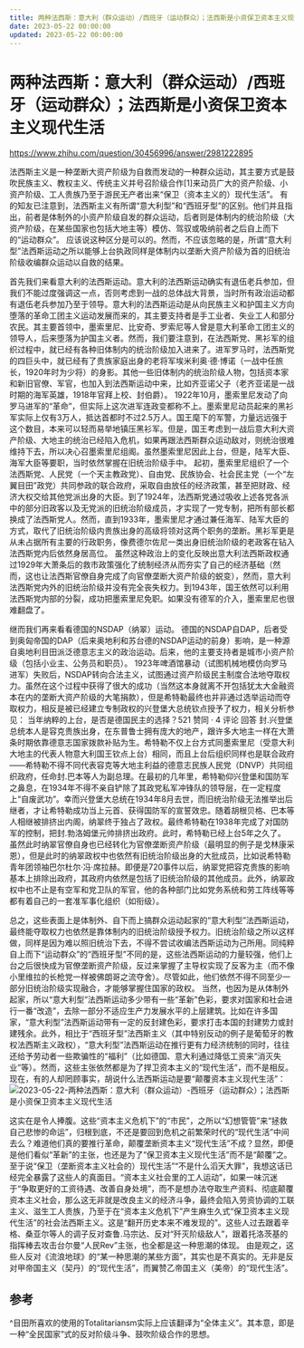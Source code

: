 ```yaml
---
title: 两种法西斯：意大利（群众运动）/西班牙（运动群众）；法西斯是小资保卫资本主义现代生活
date: 2023-05-22 00:00:00
updated: 2023-05-22 00:00:00
---
```


# 两种法西斯：意大利（群众运动）/西班牙（运动群众）；法西斯是小资保卫资本主义现代生活

https://www.zhihu.com/question/30456996/answer/2981222895

法西斯主义是一种垄断大资产阶级为自救而发动的一种群众运动，其主要方式是鼓吹民族主义、教权主义、传统主义并号召阶级合作[1]来动员广大的资产阶级、小资产阶级、工人贵族乃至于游民无产者出来“保卫（资本主义的）现代生活”。
有的知友已注意到，法西斯主义有所谓“意大利型”和“西班牙型”的区别。他们并且指出，前者是体制外的小资产阶级自发的群众运动，后者则是体制内的统治阶级（大资产阶级，在某些国家也包括大地主等）模仿、驾驭或吸纳前者之后自上而下的“运动群众”。
应该说这种区分是可以的。然而，不应该忽略的是，所谓“意大利型”法西斯运动之所以能够上台执政同样是体制内以垄断大资产阶级为首的旧统治阶级收编群众运动以自救的结果。

首先我们来看意大利的法西斯运动。意大利的法西斯运动确实有退伍老兵参加，但我们不能过度强调这一点，否则考虑到一战的总体战大背景，当时所有政治运动都有退伍老兵参加乃至于领导。意大利的法西斯运动是从向民族主义和护国主义方向堕落的革命工团主义运动发展而来的，其主要支持者是手工业者、失业工人和部分农民。其主要首领中，墨索里尼、比安奇、罗索尼等人曾是意大利革命工团主义的领导人，后来堕落为护国主义者。然而，我们要注意到，在法西斯党、黑衫军的组织过程中，就已经有各种旧体制内的统治阶级加入进来了。进军罗马时，法西斯党的四巨头中，就已经有了贵族家庭出身的老将军埃米利奥·德·博诺（一战中任旅长，1920年时为少将）的身影。其他一些旧体制内的统治阶级人物，包括资本家和新旧官僚、军官，也加入到法西斯运动中来，比如齐亚诺父子（老齐亚诺是一战时期的海军英雄，1918年官拜上校、封伯爵）。
1922年10月，墨索里尼发动了向罗马进军的“革命”，但实际上这次进军连政变都称不上。墨索里尼动员起来的黑衫军实际上仅有3万人，抵达首都时不过2.5万人。国王麾下的军警，力量远远强于这个数目，本来可以轻而易举地镇压黑衫军。但是，国王考虑到一战后意大利大资产阶级、大地主的统治已经陷入危机，如果再跟法西斯群众运动敌对，则统治很难维持下去，所以决心召墨索里尼组阁。虽然墨索里尼因此上台，但是，陆军大臣、海军大臣等要职，当时依然掌握在旧统治阶级手中。
起初，墨索里尼组织了一个法西斯党、人民党（一个天主教政党）、自由党、民族协会、社会民主党（一个“左翼目田”政党）共同参政的联合政府，采取自由放任的经济政策，甚至把财政、经济大权交给其他党派出身的大臣。到了1924年，法西斯党通过吸收上述各党各派中的部分旧政客以及无党派的旧统治阶级成员，才实现了一党专制，把所有部长都换成了法西斯党人。然而，直到1933年，墨索里尼才通过兼任海军、陆军大臣的方式，取代了旧统治阶级内贵族出身的高级将领对这两个职务的垄断。黑衫军更是从未占据所有主要的行政职务，像费德尔佐尼一类出身旧统治阶级的老政客在钻入法西斯党内后依然身居高位。
虽然这种政治上的变化反映出意大利法西斯政权通过1929年大萧条后的救市政策强化了统制经济从而夯实了自己的经济基础（然而，这也让法西斯官僚自身完成了向官僚垄断大资产阶级的蜕变），然而，意大利法西斯党内外的旧统治阶级并没有完全丧失权力。到1943年，国王依然可以利用法西斯党内部的分裂，成功把墨索里尼免职。如果没有德军的介入，墨索里尼也很难翻盘了。

继而我们再来看看德国的NSDAP（纳翠）运动。
德国的NSDAP自DAP，后者受到奥匈帝国的DAP（后来奥地利和苏台德的NSDAP运动的前身）影响，是一种源自奥地利目田派泛德意志主义的政治运动。后来，他的主要支持者是城市小资产阶级（包括小业主、公务员和职员）。
1923年啤酒馆暴动（试图机械地模仿向罗马进军）失败后，NSDAP转向合法主义，试图通过资产阶级民主制度合法地夺取权力。虽然在这个过程中获得了很大的成功（当然这本身就离不开包括犹太大金融资本在内的垄断大资产阶级的大笔捐款），但是希特勒最终也并非通过选举运动而夺取权力，相反是被已经建立专制政权的兴登堡大总统钦点授予了权力，相关分析参见：
当年纳粹的上台，是否是德国民主的选择？521 赞同 · 4 评论 回答
封.兴登堡总统本人是容克贵族出身，在东普鲁士拥有庞大的地产，跟许多大地主一样在大萧条时期依靠德意志国家拨款补贴为生。希特勒不仅上台方式同墨索里尼（受意大利大地主的代表人物意大利国王钦点上台）相同，而且上台后组织同样也是联合政府——希特勒不得不同代表容克等大地主利益的德意志民族人民党（DNVP）共同组织政府，任命封.巴本等人为副总理。在最初的几年里，希特勒仰兴登堡和国防军之鼻息，在1934年不得不亲自铲除了其政党私军冲锋队的领导层，在一定程度上“自废武功”。幸而兴登堡大总统在1934年8月去世，而旧统治阶级无法推举出后继者，才让希特勒成功当上元首、获得国防军的宣誓效忠。随着胡根贝格、巴本等人相继被排挤出内阁，纳翠终于独占了政权。最终希特勒在1938年完成了对国防军的控制，把封.勃洛姆堡元帅排挤出政府。此时，希特勒已经上台5年之久了。
虽然此时纳翠官僚自身也已经转化为官僚垄断资产阶级（最明显的例子是戈林康采恩），但是此时的纳翠政权中也依然有旧统治阶级出身的大批成员，比如说希特勒青年团领袖巴尔杜尔·冯·席拉赫。即便是720事件以后，纳翠党把容克贵族的影响基本上排除出政府，其政府内依然是包括了旧统治阶级的其他成员。此外，纳翠政权中也不止是有空军和党卫队的军官，他的各种部门比如党务系统和劳工阵线等等都有着自己的一套准军事化组织（如衔级）。

总之，这些表面上是体制外、自下而上搞群众运动起家的“意大利型”法西斯运动，最终能夺取权力也依然是靠体制内的旧统治阶级授予权力。旧统治阶级之所以这样做，同样是因为难以照旧统治下去，不得不尝试收编法西斯运动为己所用。同纯粹自上而下“运动群众”的“西班牙型”不同的是，这些法西斯运动的力量较强，他们上台之后很快成为官僚垄断资产阶级，反过来掌握了主导权实现了反客为主（而不像小里维拉的长枪党一样被佛朗哥之流夺舍）。尽管如此，他们依然不得不同至少一部分旧统治阶级实现融合，才能够掌握住国家的政权。
当然，也因为是从体制外起家，所以“意大利型”法西斯运动多少带有一些“革新”色彩，要求对国家和社会进行一番“改造”，去除一部分不适应生产力发展水平的上层建筑。比如在许多国家，“意大利型”法西斯运动带有一定的反封建色彩，要求打击本国的封建势力或封建残余。此外，相比于“西班牙型”法西斯主义（其中特别反动的例子是葡萄牙的教权法西斯主义政权），“意大利型”法西斯运动在推行更有力经济统制的同时，往往还给予劳动者一些欺骗性的“福利”（比如德国、意大利通过降低工资来“消灭失业”等）。然而，这些主张依然都是为了捍卫资本主义的“现代生活”，而不是相反。
现在，有的人却罔顾事实，胡说什么法西斯运动是要“颠覆资本主义现代生活”：
![2023-05-22-两种法西斯：意大利（群众运动）-西班牙（运动群众）；法西斯是小资保卫资本主义现代生活](assets/2023-05-22-两种法西斯：意大利（群众运动）-西班牙（运动群众）；法西斯是小资保卫资本主义现代生活.png)

这实在是令人捧腹。这些“资本主义危机下”的“市民”，之所以“幻想管管”来“拯救自己悲惨的命运”，归根到底，不还是要回到危机之前繁荣时代的“现代生活”中间去么？难道他们真的要推行革命，颠覆垄断资本主义“现代生活”不成？显然，即便是他们看似“革新”的主张，也还是为了“保卫资本主义现代生活”而不是“颠覆”之。
至于说“保卫（垄断资本主义社会的）现代生活”“不是什么滔天大罪”，我想这话已经完全暴露了这些人的真面目。“资本主义社会里的工人运动”，如果一味沉迷于“争取更好的工资待遇、改善自身处境”，而不是想办法夺取生产资料、彻底颠覆资本主义社会，那么这无非就是改良主义的经济斗争，最终会陷入劳资协调的工联主义、滋生工人贵族，乃至于在“资本主义危机下”产生麻生久式“保卫资本主义现代生活”的社会法西斯主义。这是“翻开历史本来不难发现的”。这些人过去跟着辛格、桑亚尔等人的调子反对查鲁.马宗达、反对“歼灭阶级敌人”，跟着托洛茨基的指挥棒去攻击台尔曼“人民Rev”主张，也全都是这一种思潮的体现。
由是观之，这些人反对《流浪地球》的“某一种思潮的某些方面”，其实也是不真实的。无非是反对甲帝国主义（契丹）的“现代生活”，而翼赞乙帝国主义（美帝）的“现代生活”。

## 参考
^目田所喜欢的使用的Totalitariansm实际上应该翻译为“全体主义”。其本意，即是一种“全民国家”式的反对阶级斗争、鼓吹阶级合作的思想。
